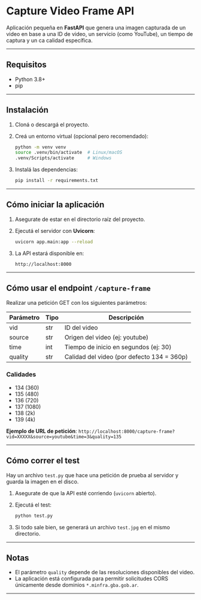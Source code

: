 # Capture Video Frame API

Aplicación pequeña en **FastAPI** que genera una imagen capturada de un video en base a una ID de video, un servicio (como YouTube), un tiempo de captura y un ca calidad específica.

---

## Requisitos

- Python 3.8+
- pip

---

## Instalación

1. Cloná o descargá el proyecto.

2. Creá un entorno virtual (opcional pero recomendado):

    ```bash
    python -m venv venv
    source .venv/bin/activate  # Linux/macOS
    .venv/Scripts/activate     # Windows
    ```

3. Instalá las dependencias:

    ```bash
    pip install -r requirements.txt
    ```

---

## Cómo iniciar la aplicación

1. Asegurate de estar en el directorio raíz del proyecto.

2. Ejecutá el servidor con **Uvicorn**:

    ```bash
    uvicorn app.main:app --reload
    ```

3. La API estará disponible en:

    ```
    http://localhost:8000
    ```

---

## Cómo usar el endpoint `/capture-frame`

Realizar una petición GET con los siguientes parámetros:

| Parámetro | Tipo  | Descripción                                 |
|-----------|-------|---------------------------------------------|
| vid       | str   | ID del video      |
| source   | str   | Origen del video (ej: youtube)        |
| time   | int   | Tiempo de inicio en segundos (ej: 30)        |
| quality   | str   | Calidad del video (por defecto 134 = 360p)  |

### Calidades
- 134 (360)
- 135 (480)
- 136 (720)
- 137 (1080)
- 138 (2k)
- 139 (4k)

**Ejemplo de URL de petición**:
`http://localhost:8000/capture-frame?vid=XXXXX&source=youtube&time=3&quality=135`


---

## Cómo correr el test

Hay un archivo `test.py` que hace una petición de prueba al servidor y guarda la imagen en el disco.

1. Asegurate de que la API esté corriendo (`uvicorn` abierto).

2. Ejecutá el test:

    ```bash
    python test.py
    ```

3. Si todo sale bien, se generará un archivo `test.jpg` en el mismo directorio.

---

## Notas

- El parámetro `quality` depende de las resoluciones disponibles del video.
- La aplicación está configurada para permitir solicitudes CORS únicamente desde dominios `*.minfra.gba.gob.ar`.

---
